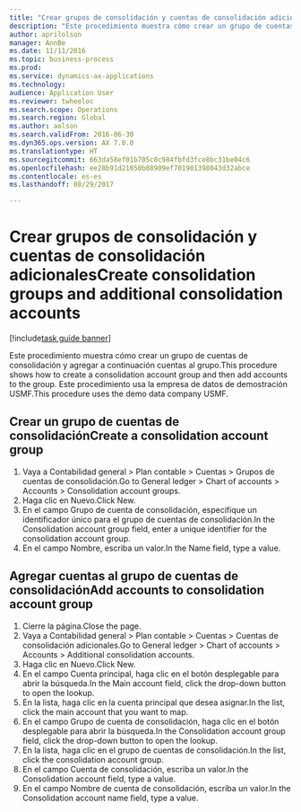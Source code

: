 ```yaml
--- 
title: "Crear grupos de consolidación y cuentas de consolidación adicionales"
description: "Este procedimiento muestra cómo crear un grupo de cuentas de consolidación y agregar a continuación cuentas al grupo."
author: aprilolson
manager: AnnBe
ms.date: 11/11/2016
ms.topic: business-process
ms.prod: 
ms.service: dynamics-ax-applications
ms.technology: 
audience: Application User
ms.reviewer: twheeloc
ms.search.scope: Operations
ms.search.region: Global
ms.author: aolson
ms.search.validFrom: 2016-06-30
ms.dyn365.ops.version: AX 7.0.0
ms.translationtype: HT
ms.sourcegitcommit: 663da58ef01b705c0c984fbfd3fce8bc31be04c6
ms.openlocfilehash: ee28b91d21050b08909ef701901398043d32abce
ms.contentlocale: es-es
ms.lasthandoff: 08/29/2017

---
```

# <a name="create-consolidation-groups-and-additional-consolidation-accounts"></a><span data-ttu-id="f8cf7-103">Crear grupos de consolidación y cuentas de consolidación adicionales</span><span class="sxs-lookup"><span data-stu-id="f8cf7-103">Create consolidation groups and additional consolidation accounts</span></span>

[!include[task guide banner](../../includes/task-guide-banner.md)]

<span data-ttu-id="f8cf7-104">Este procedimiento muestra cómo crear un grupo de cuentas de consolidación y agregar a continuación cuentas al grupo.</span><span class="sxs-lookup"><span data-stu-id="f8cf7-104">This procedure shows how to create a consolidation account group and then add accounts to the group.</span></span> <span data-ttu-id="f8cf7-105">Este procedimiento usa la empresa de datos de demostración USMF.</span><span class="sxs-lookup"><span data-stu-id="f8cf7-105">This procedure uses the demo data company USMF.</span></span>


## <a name="create-a-consolidation-account-group"></a><span data-ttu-id="f8cf7-106">Crear un grupo de cuentas de consolidación</span><span class="sxs-lookup"><span data-stu-id="f8cf7-106">Create a consolidation account group</span></span>
1. <span data-ttu-id="f8cf7-107">Vaya a Contabilidad general > Plan contable > Cuentas > Grupos de cuentas de consolidación.</span><span class="sxs-lookup"><span data-stu-id="f8cf7-107">Go to General ledger > Chart of accounts > Accounts > Consolidation account groups.</span></span>
2. <span data-ttu-id="f8cf7-108">Haga clic en Nuevo.</span><span class="sxs-lookup"><span data-stu-id="f8cf7-108">Click New.</span></span>
3. <span data-ttu-id="f8cf7-109">En el campo Grupo de cuenta de consolidación, especifique un identificador único para el grupo de cuentas de consolidación.</span><span class="sxs-lookup"><span data-stu-id="f8cf7-109">In the Consolidation account group field, enter a unique identifier for the consolidation account group.</span></span>
4. <span data-ttu-id="f8cf7-110">En el campo Nombre, escriba un valor.</span><span class="sxs-lookup"><span data-stu-id="f8cf7-110">In the Name field, type a value.</span></span>

## <a name="add-accounts-to-consolidation-account-group"></a><span data-ttu-id="f8cf7-111">Agregar cuentas al grupo de cuentas de consolidación</span><span class="sxs-lookup"><span data-stu-id="f8cf7-111">Add accounts to consolidation account group</span></span>
1. <span data-ttu-id="f8cf7-112">Cierre la página.</span><span class="sxs-lookup"><span data-stu-id="f8cf7-112">Close the page.</span></span>
2. <span data-ttu-id="f8cf7-113">Vaya a Contabilidad general > Plan contable > Cuentas > Cuentas de consolidación adicionales.</span><span class="sxs-lookup"><span data-stu-id="f8cf7-113">Go to General ledger > Chart of accounts > Accounts > Additional consolidation accounts.</span></span>
3. <span data-ttu-id="f8cf7-114">Haga clic en Nuevo.</span><span class="sxs-lookup"><span data-stu-id="f8cf7-114">Click New.</span></span>
4. <span data-ttu-id="f8cf7-115">En el campo Cuenta principal, haga clic en el botón desplegable para abrir la búsqueda.</span><span class="sxs-lookup"><span data-stu-id="f8cf7-115">In the Main account field, click the drop-down button to open the lookup.</span></span>
5. <span data-ttu-id="f8cf7-116">En la lista, haga clic en la cuenta principal que desea asignar.</span><span class="sxs-lookup"><span data-stu-id="f8cf7-116">In the list, click the main account that you want to map.</span></span>
6. <span data-ttu-id="f8cf7-117">En el campo Grupo de cuenta de consolidación, haga clic en el botón desplegable para abrir la búsqueda.</span><span class="sxs-lookup"><span data-stu-id="f8cf7-117">In the Consolidation account group field, click the drop-down button to open the lookup.</span></span>
7. <span data-ttu-id="f8cf7-118">En la lista, haga clic en el grupo de cuentas de consolidación.</span><span class="sxs-lookup"><span data-stu-id="f8cf7-118">In the list, click the consolidation account group.</span></span>
8. <span data-ttu-id="f8cf7-119">En el campo Cuenta de consolidación, escriba un valor.</span><span class="sxs-lookup"><span data-stu-id="f8cf7-119">In the Consolidation account field, type a value.</span></span>
9. <span data-ttu-id="f8cf7-120">En el campo Nombre de cuenta de consolidación, escriba un valor.</span><span class="sxs-lookup"><span data-stu-id="f8cf7-120">In the Consolidation account name field, type a value.</span></span>


